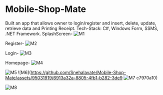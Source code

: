 # Mobile-Shop-Mate
Built an app that allows owner to login/register and insert, delete, update, retrieve data and Printing Receipt.
Tech-Stack: C#, Windows Form, SSMS, .NET Framework.
SplashScreen-
![M1](https://github.com/Snehalavate/Mobile-Shop-Mate/assets/95031919/02077f7b-7765-42fb-9468-26888ee937a1)

Register-
![M2](https://github.com/Snehalavate/Mobile-Shop-Mate/assets/95031919/be5e6a4d-5609-43d7-a039-99496d6d8b04)

Login-
![M3](https://github.com/Snehalavate/Mobile-Shop-Mate/assets/95031919/50b1b9b9-e975-4b6b-80af-338e4dceb74e)

Homepage-
![M4](https://github.com/Snehalavate/Mobile-Shop-Mate/assets/95031919/cae7d38e-8a0a-45fd-929b-2ca50b2c8850)

![M5](https://github.com/Snehalavate/Mobile-Shop-Mate/assets/95031919/a96f3b6e-bf1f-4158-bc67-c9f5902b9ec7)
![M6](https://github.com/Snehalavate/Mobile-Shop-Mate/assets/95031919/6913a32a-8805-4fb1-b282-3de9
![M7](https://github.com/Snehalavate/Mobile-Shop-Mate/assets/95031919/0faf3770-e8f0-41ed-aa14-929fcaa31aca)
c7970a10)

![M8](https://github.com/Snehalavate/Mobile-Shop-Mate/assets/95031919/36116020-21c4-4276-aa58-4b307d7802a8)


